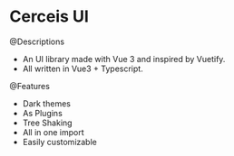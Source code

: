 # Cerceis UI

@Descriptions
- An UI library made with Vue 3 and inspired by Vuetify.
- All written in Vue3 + Typescript.

@Features
- Dark themes
- As Plugins
- Tree Shaking
- All in one import
- Easily customizable
